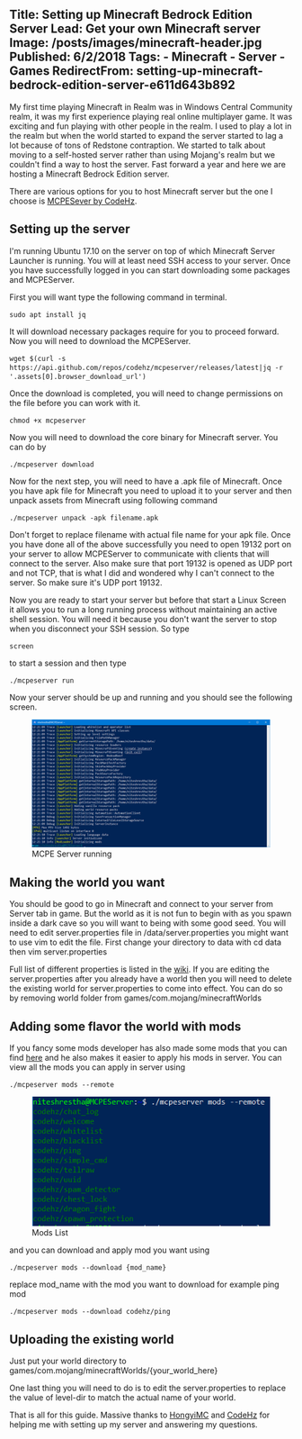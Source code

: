 Title: Setting up Minecraft Bedrock Edition Server
Lead: Get your own Minecraft server
Image: /posts/images/minecraft-header.jpg
Published: 6/2/2018
Tags:
    - Minecraft
    - Server
    - Games
RedirectFrom: setting-up-minecraft-bedrock-edition-server-e611d643b892
---

My first time playing Minecraft in Realm was in Windows Central Community realm, it was my first experience playing real online multiplayer game. It was exciting and fun playing with other people in the realm. I used to play a lot in the realm but when the world started to expand the server started to lag a lot because of tons of Redstone contraption. We started to talk about moving to a self-hosted server rather than using Mojang's realm but we couldn't find a way to host the server. Fast forward a year and here we are hosting a Minecraft Bedrock Edition server.

There are various options for you to host Minecraft server but the one I choose is [MCPESever by CodeHz](https://github.com/codehz/mcpeserver).

## Setting up the server

I'm running Ubuntu 17.10 on the server on top of which Minecraft Server Launcher is running. You will at least need SSH access to your server. Once you have successfully logged in you can start downloading some packages and MCPEServer.

First you will want type the following command in terminal.

    sudo apt install jq

It will download necessary packages require for you to proceed forward. Now you will need to download the MCPEServer.

    wget $(curl -s https://api.github.com/repos/codehz/mcpeserver/releases/latest|jq -r '.assets[0].browser_download_url')

Once the download is completed, you will need to change permissions on the file before you can work with it.

    chmod +x mcpeserver

Now you will need to download the core binary for Minecraft server. You can do by

    ./mcpeserver download

Now for the next step, you will need to have a .apk file of Minecraft. Once you have apk file for Minecraft you need to upload it to your server and then unpack assets from Minecraft using following command

    ./mcpeserver unpack -apk filename.apk

Don't forget to replace filename with actual file name for your apk file. Once you have done all of the above successfully you need to open 19132 port on your server to allow MCPEServer to communicate with clients that will connect to the server. Also make sure that port 19132 is opened as UDP port and not TCP, that is what I did and wondered why I can't connect to the server. So make sure it's UDP port 19132.

Now you are ready to start your server but before that start a Linux Screen it allows you to run a long running process without maintaining an active shell session. You will need it because you don't want the server to stop when you disconnect your SSH session. So type

    screen

to start a session and then type

    ./mcpeserver run

Now your server should be up and running and you should see the following screen.

<figure>
    <img src="/posts/images/minecraft_mcpeserver.png" class="img-responsive"></img>
    <figcaption class="text-center">MCPE Server running</figcaption>
</figure>

## Making the world you want

You should be good to go in Minecraft and connect to your server from Server tab in game. But the world as it is not fun to begin with as you spawn inside a dark cave so you will want to being with some good seed. You will need to edit server.properties file in /data/server.properties you might want to use vim to edit the file. First change your directory to data with cd data then vim server.properties

Full list of different properties is listed in the [wiki](https://github.com/MCMrARM/mcpelauncher-linux/wiki/Dedicated-Server). If you are editing the server.properties after you already have a world then you will need to delete the existing world for server.properties to come into effect. You can do so by removing world folder from games/com.mojang/minecraftWorlds

## Adding some flavor the world with mods

If you fancy some mods developer has also made some mods that you can find [here](https://mcpe.codehz.one/) and he also makes it easier to apply his mods in server. You can view all the mods you can apply in server using

    ./mcpeserver mods --remote

<figure>
    <img src="/posts/images/mcpeserver_mods.png" class="img-responsive"></img>
    <figcaption>Mods List</figcaption>
</figure>

and you can download and apply mod you want using

    ./mcpeserver mods --download {mod_name}

replace mod_name with the mod you want to download for example ping mod

    ./mcpeserver mods --download codehz/ping

## Uploading the existing world

Just put your world directory to games/com.mojang/minecraftWorlds/{your_world_here}

One last thing you will need to do is to edit the server.properties to replace the value of level-dir to match the actual name of your world.

That is all for this guide. Massive thanks to [HongyiMC](https://twitter.com/jhy1428419198) and [CodeHz](https://github.com/codehz) for helping me with setting up my server and answering my questions.
